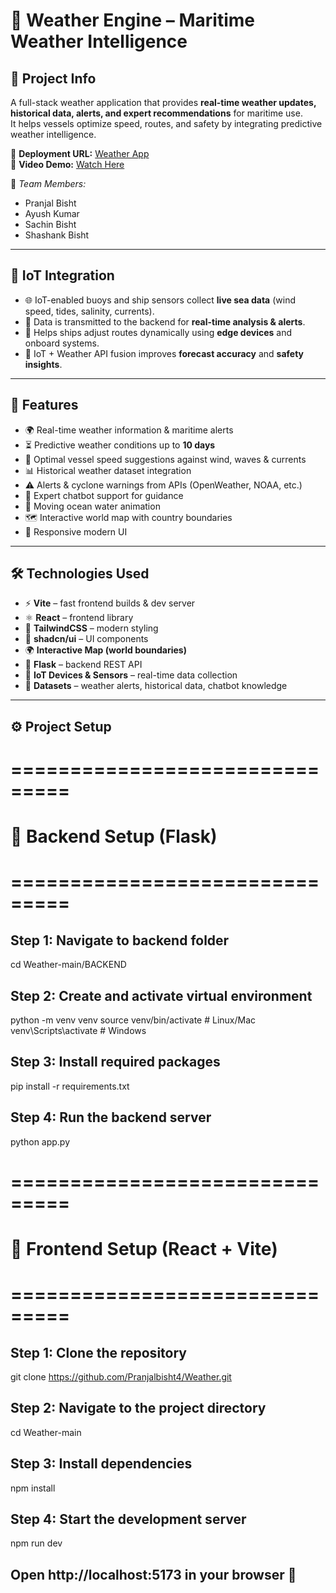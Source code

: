 # 🌊 Weather Engine – Maritime Weather Intelligence

## 🚢 Project Info
A full-stack weather application that provides **real-time weather updates, historical data, alerts, and expert recommendations** for maritime use.  
It helps vessels optimize speed, routes, and safety by integrating predictive weather intelligence.

🔗 **Deployment URL:** [Weather App](https://weather-2-vercel.vercel.app/)  
🎥 **Video Demo:** [Watch Here](https://drive.google.com/file/d/1KhNmKD-hMiTupPSeD0LwoCGU6_ZRJkgg/view?usp=sharing)

👥 *Team Members:*  
- Pranjal Bisht  
- Ayush Kumar  
- Sachin Bisht  
- Shashank Bisht  

---

## 📡 IoT Integration
- 🌐 IoT-enabled buoys and ship sensors collect **live sea data** (wind speed, tides, salinity, currents).  
- 📶 Data is transmitted to the backend for **real-time analysis & alerts**.  
- 🚢 Helps ships adjust routes dynamically using **edge devices** and onboard systems.  
- 🔗 IoT + Weather API fusion improves **forecast accuracy** and **safety insights**.

---

## 📌 Features
- 🌍 Real-time weather information & maritime alerts  
- ⏳ Predictive weather conditions up to **10 days**  
- 🚢 Optimal vessel speed suggestions against wind, waves & currents  
- 📊 Historical weather dataset integration  
- ⚠️ Alerts & cyclone warnings from APIs (OpenWeather, NOAA, etc.)  
- 🤖 Expert chatbot support for guidance  
- 🌊 Moving ocean water animation  
- 🗺️ Interactive world map with country boundaries  
- 📱 Responsive modern UI  

---

## 🛠️ Technologies Used
- ⚡ **Vite** – fast frontend builds & dev server  
- ⚛️ **React** – frontend library  
- 🎨 **TailwindCSS** – modern styling  
- 🧩 **shadcn/ui** – UI components  
- 🌍 **Interactive Map (world boundaries)**  
- 🐍 **Flask** – backend REST API  
- 📡 **IoT Devices & Sensors** – real-time data collection  
- 📂 **Datasets** – weather alerts, historical data, chatbot knowledge  

---

## ⚙️ Project Setup

# ===============================
# 🔹 Backend Setup (Flask)
# ===============================

## Step 1: Navigate to backend folder
cd Weather-main/BACKEND

## Step 2: Create and activate virtual environment
python -m venv venv
source venv/bin/activate   # Linux/Mac
venv\Scripts\activate      # Windows

## Step 3: Install required packages
pip install -r requirements.txt

## Step 4: Run the backend server
python app.py


# ===============================
# 🔹 Frontend Setup (React + Vite)
# ===============================

## Step 1: Clone the repository
git clone https://github.com/Pranjalbisht4/Weather.git

## Step 2: Navigate to the project directory
cd Weather-main

## Step 3: Install dependencies
npm install

## Step 4: Start the development server
npm run dev

## Open http://localhost:5173 in your browser 🎉

